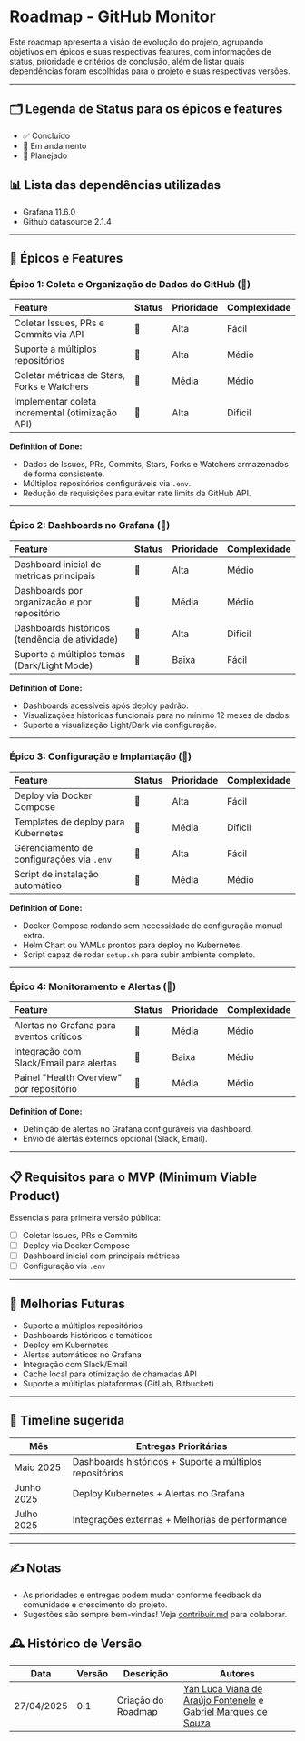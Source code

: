 # Roadmap - GitHub Monitor

Este roadmap apresenta a visão de evolução do projeto, agrupando objetivos em épicos e suas respectivas features, com informações de status, prioridade e critérios de conclusão, além de listar quais dependências foram escolhidas para o projeto e suas respectivas versões.

---

## 🗂️ Legenda de Status para os épicos e features
- ✅ Concluído
- 🚧 Em andamento
- 📝 Planejado

## 📊 Lista das dependências utilizadas
- Grafana 11.6.0
- Github datasource 2.1.4

---

## 🧩 Épicos e Features

### Épico 1: Coleta e Organização de Dados do GitHub (📝)

| Feature | Status | Prioridade | Complexidade |
|:--------|:-------|:-----------|:-------------|
| Coletar Issues, PRs e Commits via API | 📝 | Alta | Fácil |
| Suporte a múltiplos repositórios | 📝 | Alta | Médio |
| Coletar métricas de Stars, Forks e Watchers | 📝 | Média | Médio |
| Implementar coleta incremental (otimização API) | 📝 | Alta | Difícil |

**Definition of Done:**
- Dados de Issues, PRs, Commits, Stars, Forks e Watchers armazenados de forma consistente.
- Múltiplos repositórios configuráveis via `.env`.
- Redução de requisições para evitar rate limits da GitHub API.

---

### Épico 2: Dashboards no Grafana (🚧)

| Feature | Status | Prioridade | Complexidade |
|:--------|:-------|:-----------|:-------------|
| Dashboard inicial de métricas principais | 📝 | Alta | Médio |
| Dashboards por organização e por repositório | 📝 | Média | Médio |
| Dashboards históricos (tendência de atividade) | 📝 | Alta | Difícil |
| Suporte a múltiplos temas (Dark/Light Mode) | 📝 | Baixa | Fácil |

**Definition of Done:**
- Dashboards acessíveis após deploy padrão.
- Visualizações históricas funcionais para no mínimo 12 meses de dados.
- Suporte a visualização Light/Dark via configuração.

---

### Épico 3: Configuração e Implantação (📝)

| Feature | Status | Prioridade | Complexidade |
|:--------|:-------|:-----------|:-------------|
| Deploy via Docker Compose | 📝 | Alta | Fácil |
| Templates de deploy para Kubernetes | 📝 | Média | Difícil |
| Gerenciamento de configurações via `.env` | 📝 | Alta | Fácil |
| Script de instalação automático | 📝 | Média | Médio |

**Definition of Done:**
- Docker Compose rodando sem necessidade de configuração manual extra.
- Helm Chart ou YAMLs prontos para deploy no Kubernetes.
- Script capaz de rodar `setup.sh` para subir ambiente completo.

---

### Épico 4: Monitoramento e Alertas (📝)

| Feature | Status | Prioridade | Complexidade |
|:--------|:-------|:-----------|:-------------|
| Alertas no Grafana para eventos críticos | 📝 | Média | Médio |
| Integração com Slack/Email para alertas | 📝 | Baixa | Médio |
| Painel "Health Overview" por repositório | 📝 | Média | Médio |

**Definition of Done:**
- Definição de alertas no Grafana configuráveis via dashboard.
- Envio de alertas externos opcional (Slack, Email).

---

## 📋 Requisitos para o MVP (Minimum Viable Product)

Essenciais para primeira versão pública:

- [ ] Coletar Issues, PRs e Commits
- [ ] Deploy via Docker Compose
- [ ] Dashboard inicial com principais métricas
- [ ] Configuração via `.env`

---

## 🌟 Melhorias Futuras

- Suporte a múltiplos repositórios
- Dashboards históricos e temáticos
- Deploy em Kubernetes
- Alertas automáticos no Grafana
- Integração com Slack/Email
- Cache local para otimização de chamadas API
- Suporte a múltiplas plataformas (GitLab, Bitbucket)

---

## 📅 Timeline sugerida

| Mês         | Entregas Prioritárias                             |
|-------------|---------------------------------------------------|
| Maio 2025   | Dashboards históricos + Suporte a múltiplos repositórios |
| Junho 2025  | Deploy Kubernetes + Alertas no Grafana             |
| Julho 2025  | Integrações externas + Melhorias de performance    |

---

## ✍️ Notas

- As prioridades e entregas podem mudar conforme feedback da comunidade e crescimento do projeto.
- Sugestões são sempre bem-vindas! Veja [contribuir.md](./docs/contribuir.md) para colaborar.

## 🕰️ Histórico de Versão
| Data       | Versão | Descrição            | Autores                                                                                                                            |
|------------|--------|----------------------|------------------------------------------------------------------------------------------------------------------------------------|
| 27/04/2025 | 0.1    | Criação do Roadmap | [Yan Luca Viana de Araújo Fontenele](https://github.com/yan-luca) e [Gabriel Marques de Souza](https://github.com/GabrielMS00)|